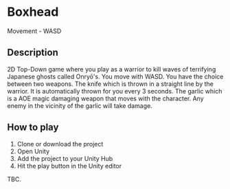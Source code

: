 # Boxhead 

Movement - WASD

## Description
2D Top-Down game where you play as a warrior to kill waves of terrifying Japanese ghosts called Onryō's. You move with WASD.
You have the choice between two weapons. The knife which is thrown in a straight line by the warrior. It is automatically
thrown for you every 3 seconds. The garlic which is a AOE magic damaging weapon that moves with the character. Any enemy in the vicinity of the garlic will take damage. 

## How to play
1. Clone or download the project
2. Open Unity
3. Add the project to your Unity Hub
4. Hit the play button in the Unity editor

TBC.
